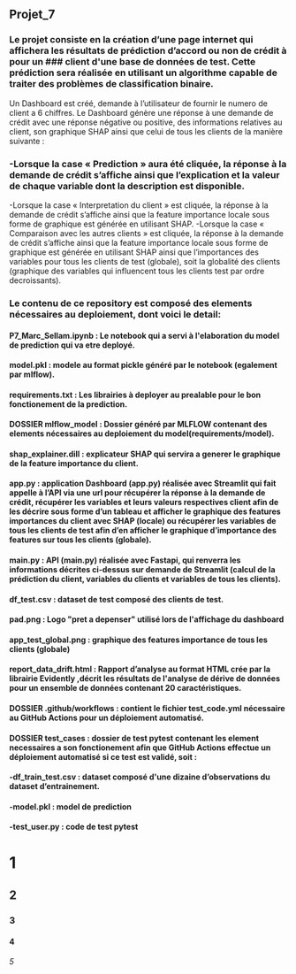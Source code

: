 ## Projet_7
### Le projet consiste en la création d’une page internet qui affichera les résultats de prédiction d’accord ou non de crédit à pour un ### client d'une base de données de test. Cette prédiction sera réalisée en utilisant un algorithme capable de traiter des problèmes de classification binaire.
Un Dashboard est créé, demande à l’utilisateur de fournir le numero de client a 6 chiffres. Le Dashboard génère une réponse à une demande de crédit avec une réponse négative ou positive, des informations relatives au client, son graphique SHAP ainsi que celui de tous les clients de la manière suivante :
### -Lorsque la case « Prediction » aura été cliquée, la réponse à la demande de crédit s’affiche ainsi que l’explication et la valeur de chaque variable dont la description est disponible.
-Lorsque la case « Interpretation du client » est cliquée, la réponse à la demande de crédit s’affiche ainsi que la feature importance locale sous forme de graphique est générée en utilisant SHAP.
-Lorsque la case « Comparaison avec les autres clients » est cliquée, la réponse à la demande de crédit s’affiche ainsi que la feature importance locale sous forme de graphique est générée en utilisant SHAP ainsi que l’importances des variables pour tous les clients de test (globale), soit la globalité des clients (graphique des variables qui influencent tous les clients test par ordre decroissants).
### Le contenu de ce repository est composé des elements nécessaires au deploiement, dont voici le detail:
#### P7_Marc_Sellam.ipynb : Le notebook qui a servi à l'elaboration du model de prediction qui va etre deployé.
#### model.pkl : modele au format pickle généré par le notebook (egalement par mlflow).
#### requirements.txt : Les librairies à deployer au prealable pour le bon fonctionement de la prediction.
#### DOSSIER mlflow_model : Dossier généré par MLFLOW contenant des elements nécessaires au deploiement du model(requirements/model).
#### shap_explainer.dill : explicateur SHAP qui servira a generer le graphique de la feature importance du client.
#### app.py : application Dashboard (app.py) réalisée avec Streamlit qui fait appelle à l’API via une url pour récupérer la réponse à la demande de crédit, récupérer les variables et leurs valeurs respectives client afin de les décrire sous forme d’un tableau et afficher le graphique des features importances du client avec SHAP (locale) ou récupérer les variables de tous les clients de test afin d’en afficher le graphique d’importance des features sur tous les clients (globale).
#### main.py : API (main.py) réalisée avec Fastapi, qui renverra les informations décrites ci-dessus sur demande de Streamlit (calcul de la prédiction du client, variables du clients et variables de tous les clients).
#### df_test.csv : dataset de test composé des clients de test.
#### pad.png : Logo "pret a depenser" utilisé lors de l'affichage du dashboard
#### app_test_global.png : graphique des features importance de tous les clients (globale)
#### report_data_drift.html : Rapport d’analyse au format HTML crée par la librairie Evidently ,décrit les résultats de l'analyse de dérive de données pour un ensemble de données contenant 20 caractéristiques. 
#### DOSSIER .github/workflows : contient le fichier test_code.yml nécessaire au GitHub Actions pour un déploiement automatisé. 
#### DOSSIER test_cases : dossier de test pytest contenant les element necessaires a son fonctionement afin que GitHub Actions effectue un déploiement automatisé si ce test est validé, soit :
#### -df_train_test.csv : dataset composé d'une dizaine  d’observations du dataset d’entrainement.
#### -model.pkl : model de prediction
#### -test_user.py : code de test pytest
#### 


# 1
## 2
### 3
#### 4
###### 5
